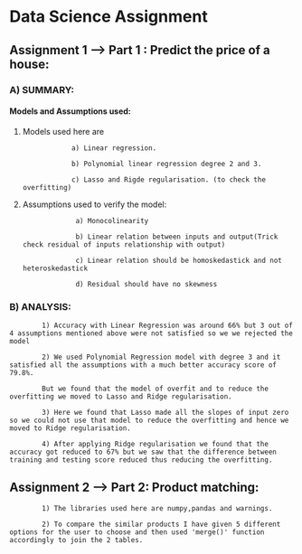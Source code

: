 <!--Headings-->
# Data Science Assignment
## Assignment 1 --> Part 1 : Predict the price of a house:

### A) SUMMARY:

####  Models and Assumptions used: 
 1) Models used here are

                    a) Linear regression.

                    b) Polynomial linear regression degree 2 and 3.
                        
                    c) Lasso and Rigde regularisation. (to check the overfitting)
                        
2) Assumptions used to verify the model:
                  
                    a) Monocolinearity

                    b) Linear relation between inputs and output(Trick check residual of inputs relationship with output)
                                       
                    c) Linear relation should be homoskedastick and not heteroskedastick
                                       
                    d) Residual should have no skewness

### B) ANALYSIS:
            1) Accuracy with Linear Regression was around 66% but 3 out of 4 assumptions mentioned above were not satisfied so we we rejected the model

            2) We used Polynomial Regression model with degree 3 and it satisfied all the assumptions with a much better accuracy score of 79.8%.

            But we found that the model of overfit and to reduce the overfitting we moved to Lasso and Ridge regularisation.

            3) Here we found that Lasso made all the slopes of input zero so we could not use that model to reduce the overfitting and hence we moved to Ridge regularisation.

            4) After applying Ridge regularisation we found that the accuracy got reduced to 67% but we saw that the difference between training and testing score reduced thus reducing the overfitting.        

## Assignment 2 --> Part 2: Product matching:            

            1) The libraries used here are numpy,pandas and warnings.

            2) To compare the similar products I have given 5 different options for the user to choose and then used 'merge()' function accordingly to join the 2 tables.
